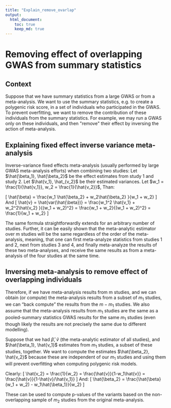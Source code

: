 ```yaml
---
title: "Explain_remove_ovarlap"
output:
  html_document:
    toc: true
    keep_md: true
---
```




# Removing effect of overlapping GWAS from summary statistics
## Context
Suppose that we have summary statistics from a large GWAS or from a meta-analysis. We want to use the summary statistics, e.g. to create a polygenic risk score, in a set of individuals who participated in the GWAS. To prevent overfitting, we want to remove the contribution of these individuals from the summary statistics. For example, we may run a GWAS only on these individuals, and then "remove" their effect by inversing the action of meta-analysis. 

## Explaining fixed effect inverse variance meta-analysis
Inverse-variance fixed effects meta-analysis (usually performed by large GWAS meta-analysis efforts) when  combining two studies: 
Let $\hat{\beta_1}, \hat{\beta_2}$ be the effect estimates from study 1 and study 2. Let $\hat{v_1}, \hat_{v_2}$ be their estimated variances. Let $w_1 = \frac{1}{\hat{v_1}}, w_2 = \frac{1}{\hat{v_2}}$, Than:

\[
\hat{\beta} = \frac{w_1 \hat{\beta_2} + w_2\hat{\beta_2} }{w_1 + w_2}
\]
And
\[
\hat{v} = \hat{var(\hat{\beta})} = \frac{w_1^2 \hat{v_1} + w_2^2\hat{v_2} }{(w_1 + w_2)^2} = \frac{w_1 + w_2}{(w_1 + w_2)^2} = \frac{1}{w_1 + w_2}
\]


The same formula straightforwardly extends for an arbitrary number of studies. Further, it can be easily shown that the meta-analytic estimator over m studies will be the same regardless of the order of the meta-analysis, meaning, that one can first meta-analyze statistics from studies 1 and 2, next from studies 3 and 4, and finally meta-analyze the results of these two meta-analyses, and receive the same results as from a meta-analysis of the four studies at the same time. 

## Inversing meta-analysis to remove effect of overlapping individuals 

Therefore, if we have meta-analysis results from m studies, and we can obtain (or compute) the meta-analysis results from a subset of $m_1$ studies, we can “back compute” the results from the $m-m_1$ studies. We also assume that the meta-analysis results from $m_1$ studies are the same as a pooled-summary statistics GWAS results for the same $m_1$ studies (even though likely the results are not precisely the same due to different modelling). 

Suppose that we had $\hat{\beta}$, $\hat{v}$ (the meta-analytic estimator of all studies), and $\hat{\beta_1}, \hat{v_1}$  estimates from $m_1$ studies, a subset of these studies, together. We want to compute the estimates $\hat{\beta_2}, \hat{v_2}$ because these are independent of our  $m_1$ studies and using them will prevent overfitting when computing polygenic risk models. 

Clearly:
 \[
 \hat{v_2} = \frac{1}{w_2} = \frac{\hat{v}}{1-w_1\hat{v}} = \frac{\hat{v}}{1-\hat{v}/\hat{v_1}}
 \]
And: 
\[
\hat{\beta_2} = \frac{\hat{\beta}(w_1 + w_2) - w_1\hat{\beta_1}}{w_2}
\]

These can be used to compute p-values of the variants based on the non-overlapping sample of $m_2$ studies from the original meta-analysis. 
 
